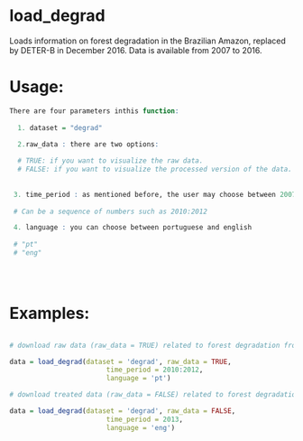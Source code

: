load\_degrad
================

Loads information on forest degradation in the Brazilian Amazon,
replaced by DETER-B in December 2016. Data is available from 2007 to
2016.

# Usage:

``` r
There are four parameters inthis function:
  
  1. dataset = "degrad"

  2.raw_data : there are two options:
  
  # TRUE: if you want to visualize the raw data.
  # FALSE: if you want to visualize the processed version of the data. 
  
 
 3. time_period : as mentioned before, the user may choose between 2007 to 2016
  
 # Can be a sequence of numbers such as 2010:2012

 4. language : you can choose between portuguese and english
  
 # "pt"
 # "eng"


  
```

# Examples:

``` r

# download raw data (raw_data = TRUE) related to forest degradation from 2010 to 2012 (time_period = 2010:2012) in portuguese (language = "pt"): 

data = load_degrad(dataset = 'degrad', raw_data = TRUE,
                        time_period = 2010:2012,
                        language = 'pt')

# download treated data (raw_data = FALSE) related to forest degradation from 2013 (time_period = 2013) in english (language = "eng"): 

data = load_degrad(dataset = 'degrad', raw_data = FALSE,
                        time_period = 2013,
                        language = 'eng')
```
